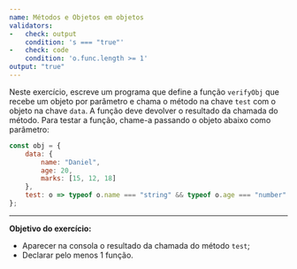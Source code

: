 ```yaml
---
name: Métodos e Objetos em objetos
validators:
-   check: output
    condition: 's === "true"'
-   check: code
    condition: 'o.func.length >= 1'
output: "true"
---
```


Neste exercício, escreve um programa que define a função `verifyObj` que recebe um objeto por parâmetro e chama o método na chave `test` com o objeto na chave `data`. A função deve devolver o resultado da chamada do método. Para testar a função, chame-a passando o objeto abaixo como parâmetro:

```js
const obj = {
    data: {
        name: "Daniel",
        age: 20,
        marks: [15, 12, 18]
    },
    test: o => typeof o.name === "string" && typeof o.age === "number" && typeof o.marks === "object" && o.marks.every(m => typeof m === "number")
};
```

***

**Objetivo do exercício:**
- Aparecer na consola o resultado da chamada do método `test`;
- Declarar pelo menos 1 função.